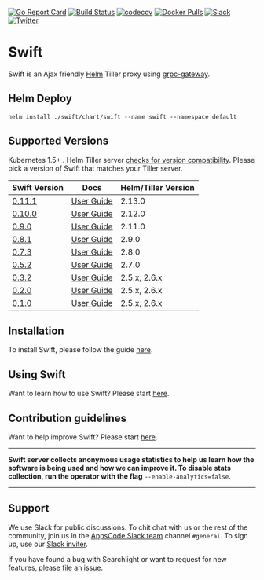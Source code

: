 [![Go Report Card](https://goreportcard.com/badge/kubepack.dev/swift)](https://goreportcard.com/report/kubepack.dev/swift)
[![Build Status](https://travis-ci.org/kubepack/swift.svg?branch=master)](https://travis-ci.org/kubepack/swift)
[![codecov](https://codecov.io/gh/appscode/swift/branch/master/graph/badge.svg)](https://codecov.io/gh/appscode/swift)
[![Docker Pulls](https://img.shields.io/docker/pulls/appscode/swift.svg)](https://hub.docker.com/r/appscode/swift/)
[![Slack](https://slack.appscode.com/badge.svg)](https://slack.appscode.com)
[![Twitter](https://img.shields.io/twitter/follow/appscodehq.svg?style=social&logo=twitter&label=Follow)](https://twitter.com/intent/follow?screen_name=AppsCodeHQ)

# Swift
Swift is an Ajax friendly [Helm](https://github.com/kubernetes/helm) Tiller proxy using [grpc-gateway](https://github.com/grpc-ecosystem/grpc-gateway).

## Helm Deploy
```helm install ./swift/chart/swift --name swift --namespace default```

## Supported Versions
Kubernetes 1.5+ . Helm Tiller server [checks for version compatibility](https://github.com/kubernetes/helm/blob/master/pkg/version/compatible.go#L27). Please pick a version of Swift that matches your Tiller server.

| Swift Version                                                   | Docs                                                            | Helm/Tiller Version |
|-----------------------------------------------------------------|-----------------------------------------------------------------|---------------------|
| [0.11.1](https://github.com/kubepack/swift/releases/tag/0.11.1) | [User Guide](https://appscode.com/products/swift/0.11.1/)       | 2.13.0              |
| [0.10.0](https://github.com/kubepack/swift/releases/tag/0.10.0) | [User Guide](https://appscode.com/products/swift/0.10.0/)       | 2.12.0              |
| [0.9.0](https://github.com/kubepack/swift/releases/tag/0.9.0)   | [User Guide](https://appscode.com/products/swift/0.9.0/)        | 2.11.0              |
| [0.8.1](https://github.com/kubepack/swift/releases/tag/0.8.1)   | [User Guide](https://appscode.com/products/swift/0.8.1/)        | 2.9.0               |
| [0.7.3](https://github.com/kubepack/swift/releases/tag/0.7.3)   | [User Guide](https://appscode.com/products/swift/0.7.3/)        | 2.8.0               |
| [0.5.2](https://github.com/kubepack/swift/releases/tag/0.5.2)   | [User Guide](https://appscode.com/products/swift/0.5.2/)        | 2.7.0               |
| [0.3.2](https://github.com/kubepack/swift/releases/tag/0.3.2)   | [User Guide](https://github.com/kubepack/swift/tree/0.3.2/docs) | 2.5.x, 2.6.x        |
| [0.2.0](https://github.com/kubepack/swift/releases/tag/0.2.0)   | [User Guide](https://github.com/kubepack/swift/tree/0.2.0/docs) | 2.5.x, 2.6.x        |
| [0.1.0](https://github.com/kubepack/swift/releases/tag/0.1.0)   | [User Guide](https://github.com/kubepack/swift/tree/0.1.0/docs) | 2.5.x, 2.6.x        |


## Installation
To install Swift, please follow the guide [here](https://appscode.com/products/swift/0.11.1/setup/install/).

## Using Swift
Want to learn how to use Swift? Please start [here](https://appscode.com/products/swift/0.11.1/).

## Contribution guidelines
Want to help improve Swift? Please start [here](https://appscode.com/products/swift/0.11.1/welcome/contributing/).

---

**Swift server collects anonymous usage statistics to help us learn how the software is being used and how we can improve it. To disable stats collection, run the operator with the flag** `--enable-analytics=false`.

---

## Support
We use Slack for public discussions. To chit chat with us or the rest of the community, join us in the [AppsCode Slack team](https://appscode.slack.com/messages/C0XQFLGRM/details/) channel `#general`. To sign up, use our [Slack inviter](https://slack.appscode.com/).

If you have found a bug with Searchlight or want to request for new features, please [file an issue](https://github.com/kubepack/swift/issues/new).
